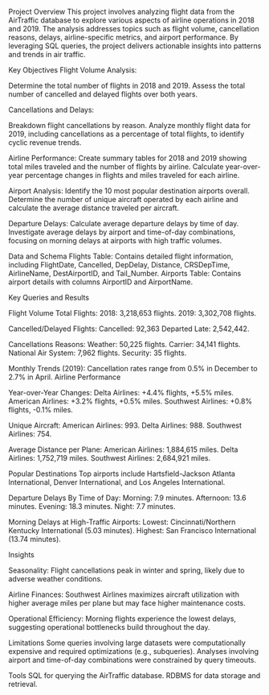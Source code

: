 Project Overview
This project involves analyzing flight data from the AirTraffic database to explore various aspects of airline operations in 2018 and 2019. The analysis addresses topics such as flight volume, cancellation reasons, delays, airline-specific metrics, and airport performance. By leveraging SQL queries, the project delivers actionable insights into patterns and trends in air traffic.

Key Objectives
Flight Volume Analysis:

Determine the total number of flights in 2018 and 2019.
Assess the total number of cancelled and delayed flights over both years.


Cancellations and Delays:

Breakdown flight cancellations by reason.
Analyze monthly flight data for 2019, including cancellations as a percentage of total flights, to identify cyclic revenue trends.

Airline Performance:
Create summary tables for 2018 and 2019 showing total miles traveled and the number of flights by airline.
Calculate year-over-year percentage changes in flights and miles traveled for each airline.

Airport Analysis:
Identify the 10 most popular destination airports overall.
Determine the number of unique aircraft operated by each airline and calculate the average distance traveled per aircraft.

Departure Delays:
Calculate average departure delays by time of day.
Investigate average delays by airport and time-of-day combinations, focusing on morning delays at airports with high traffic volumes.

Data and Schema
Flights Table: Contains detailed flight information, including FlightDate, Cancelled, DepDelay, Distance, CRSDepTime, AirlineName, DestAirportID, and Tail_Number.
Airports Table: Contains airport details with columns AirportID and AirportName.


Key Queries and Results

Flight Volume
Total Flights:
2018: 3,218,653 flights.
2019: 3,302,708 flights.

Cancelled/Delayed Flights:
Cancelled: 92,363
Departed Late: 2,542,442.

Cancellations
Reasons:
Weather: 50,225 flights.
Carrier: 34,141 flights.
National Air System: 7,962 flights.
Security: 35 flights.

Monthly Trends (2019):
Cancellation rates range from 0.5% in December to 2.7% in April.
Airline Performance

Year-over-Year Changes:
Delta Airlines: +4.4% flights, +5.5% miles.
American Airlines: +3.2% flights, +0.5% miles.
Southwest Airlines: +0.8% flights, -0.1% miles.

Unique Aircraft:
American Airlines: 993.
Delta Airlines: 988.
Southwest Airlines: 754.

Average Distance per Plane:
American Airlines: 1,884,615 miles.
Delta Airlines: 1,752,719 miles.
Southwest Airlines: 2,684,921 miles.

Popular Destinations
Top airports include Hartsfield-Jackson Atlanta International, Denver International, and Los Angeles International.

Departure Delays
By Time of Day:
Morning: 7.9 minutes.
Afternoon: 13.6 minutes.
Evening: 18.3 minutes.
Night: 7.7 minutes.

Morning Delays at High-Traffic Airports:
Lowest: Cincinnati/Northern Kentucky International (5.03 minutes).
Highest: San Francisco International (13.74 minutes).


Insights

Seasonality:
Flight cancellations peak in winter and spring, likely due to adverse weather conditions.

Airline Finances:
Southwest Airlines maximizes aircraft utilization with higher average miles per plane but may face higher maintenance costs.

Operational Efficiency:
Morning flights experience the lowest delays, suggesting operational bottlenecks build throughout the day.

Limitations
Some queries involving large datasets were computationally expensive and required optimizations (e.g., subqueries).
Analyses involving airport and time-of-day combinations were constrained by query timeouts.

Tools
SQL for querying the AirTraffic database.
RDBMS for data storage and retrieval.